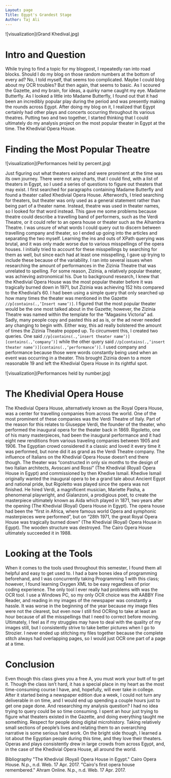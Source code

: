 ```yaml
---
Layout: page
Title: Egypt's Grandest Stage
Author: Taj Ali
---
```

![visualization](Grand Khedival.jpg)
# Intro and Question

While trying to find a topic for my blogpost, I repeatedly ran into road blocks. Should I do my blog on those random numbers at the bottom of every ad? No, I told myself, that seems too complicated. Maybe I could blog about my OCR troubles? But then again, that seems to basic. As I scoured the Gazette, and my brain, for ideas, a quirky name caught my eye. Madame Butterfly. As I looked a little into Madame Butterfly, I found out that it had been an incredibly popular play during the period and was presently making the rounds across Egypt. After doing my blog on it, I realized that Egypt certainly had other plays and concerts occurring throughout its various theatres. Putting two and two together, I started thinking that I could ultimately do my analysis project on the most popular theater in Egypt at the time. The Khedivial Opera House.

# Finding the Most Popular Theatre

![visualization](Performances held by percent.jpg)

 Just figuring out what theaters existed and were prominent at the time was its own journey. There were not any charts, that I could find, with a list of theaters in Egypt, so I used a series of questions to figure out theaters that may exist. I first searched for paragraphs containing Madame Butterfly and found a theater called Khedivial Opera House. Afterword’s, I tried searching for theaters, but theater was only used as a general statement rather than being part of a theater name. Instead, theatre was used in theater names, so I looked for that word instead. This gave me some problems because theatre could describe a travelling band of performers, such as the Verdi Theatre, or it could refer to an opera house or theater such as the Alhambra Theatre. I was unsure of what words I could query out to discern between travelling company and theater, so I ended up going into the articles and separating the two myself. Learning the ins and outs of XPath querying was brutal, and it was only made worse due to various misspellings of the opera houses. I initially tried to account for these misspellings by searching for them as well, but since each had at least one misspelling, I gave up trying to include these because of the variability. I ran into several issues when researching the amount of performances in the Zizinia Theatre that was unrelated to spelling. For some reason, Zizinia, a relatively popular theater, was achieving astronomical his. Due to background research, I knew that the Khedivial Opera House was the most popular theater before it was tragically burned down in 1971, but Zizinia was achieving 152 hits compared to the Khedivial’s 60. I had been using a simple query that only searched up how many times the theater was mentioned in the Gazette `//p[contains(.,‘Insert name’)]`. I figured that the most popular theater would be the one most talked about in the Gazette; however, the Zizinia Theatre was named within the template for the “Magasins Victoria” ad. Sadly, many people copy and pasted this ad as is, or the ad never needed any changing to begin with. Either way, this ad really bolstered the amount of times the Zizinia Theatre popped up. To circumvent this, I created two queries. One said `//p[contains(.,‘insert theater name’)][contains(.,‘company’)]` while the other query said `//p[contains(.,‘insert theater name’)][contains(.,‘performance’)]`. I used company and performance because those were words constantly being used when an event was occurring in a theater. This brought Zizinia down to a more reasonable 19 and left the Khedivial Opera House in its rightful spot.

 ![visualization](Performances held by number.jpg)

# The Khedivial Opera House

 The Khedivial Opera House, alternatively known as the Royal Opera House, was a center for travelling companies from across the world. One of the most prominent of these companies was the Verdi Theatre of Italy. Part of the reason for this relates to Giuseppe Verdi, the founder of the theater, who performed the inaugural opera for the theater back in 1869. Rigoletto, one of his many masterpieces, had been the inaugural performance and it had eight new renditions from various traveling companies between 1905 and 1906. The Egyptian crowd considered it a classic and loved it every time it was performed, but none did it as grand as the Verdi Theatre company. The influence of Italians on the Khedivial Opera House doesn’t end there though. The theater was “constructed in only six months to the design of two Italian architects, Avoscani and Rossi” (The Khedivial (Royal) Opera House in Egypt) and commissioned by then Khedive Ismail. Khedive Ismail originally wanted the inaugural opera to be a grand tale about Ancient Egypt and national pride, but Rigoletto was played since the opera was not finished. He hired Verdi, a magnificent musician, Mariette Pasha, a phenomenal playwright, and Gialanzoni, a prodigious poet, to create the masterpiece ultimately known as Aida which played in 1871, two years after the opening (The Khedivial (Royal) Opera House in Egypt).
 The opera house had been the “first in Africa, where famous world Opera and symphonic masterpieces were performed”, but on “28th 1971, the great Royal Opera House was tragically burned down” (The Khedivial (Royal) Opera House in Egypt). The wooden structure was destroyed. The Cairo Opera House ultimately succeeded it in 1988.

# Looking at the Tools

 When it comes to the tools used throughout this semester, I found them all helpful and easy to get used to. I had a bare bones idea of programming beforehand, and I was concurrently taking Programming 1 with this class; however, I found learning Oxygen XML to be easy regardless of prior coding experience. The only tool I ever really had problems with was the OCR tool. I use a Windows PC, so my only OCR choice was the AABBY Fine Reader, and reading in my images of the newspaper was constantly a hassle. It was worse in the beginning of the year because my image files were not the clearest, but even now I still find OCRing to take at least an hour because of all the misspellings that I need to correct before moving. Ultimately, I feel as if my struggles may have to deal with the quality of my images still, but I consistently strive to take better pictures when I go to Strozier. I never ended up stitching my files together because the complete stitch always had overlapping pages, so I would just OCR one part of a page at a time.

# Conclusion

 Even though this class gives you a free A, you must work your butt of to get it. Though the class isn’t hard, it has a special place in my heart as the most time-consuming course I have, and, hopefully, will ever take in college. After it started being a newspaper edition due a week, I could not turn any deliverable in on time, and I would end up spending a couple hours just to get one page done. And researching my analysis question? I had no idea trying to query could be so time consuming. I spent an hour just trying to figure what theaters existed in the Gazette, and doing everything taught me something. Respect for people doing digital microhistory. Taking relatively small sections of people’s lives and relating them to an overarching narrative is some serious hard work. On the bright side though, I learned a lot about the Egyptian people during this time, and they love their theaters. Operas and plays consistently drew in large crowds from across Egypt, and, in the case of the Khedivial Opera House, all around the world.












Bibliography
"The Khedivial (Royal) Opera House in Egypt." Cairo Opera House. N.p., n.d. Web. 17 Apr. 2017.
"Cairo's first opera house remembered." Ahram Online. N.p., n.d. Web. 17 Apr. 2017.
